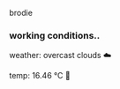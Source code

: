 brodie

<!--weather_start-->
### working conditions..

weather: overcast clouds ☁️

temp: 16.46 °C 👕

<!--weather_end-->
